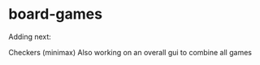 # board-games

Adding next: 

Checkers (minimax)
Also working on an overall gui to combine all  games
